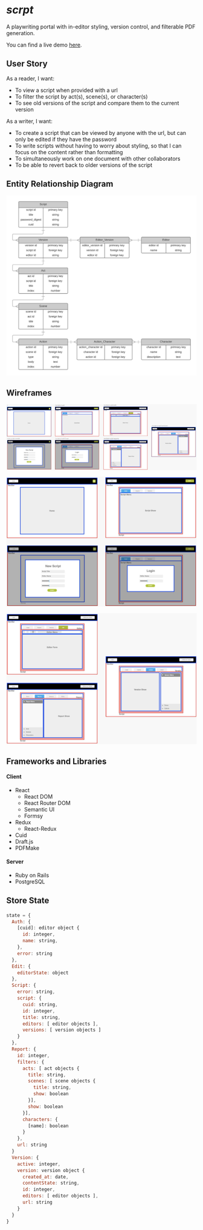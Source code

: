 # _scrpt_

A playwriting portal with in-editor styling, version control, and filterable PDF generation.

You can find a live demo [here](https://scrpt.herokuapp.com).

## User Story

As a reader, I want:

* To view a script when provided with a url
* To filter the script by act(s), scene(s), or character(s)
* To see old versions of the script and compare them to the current version

As a writer, I want:

* To create a script that can be viewed by anyone with the  url, but can only be edited if they have the password
* To write scripts without having to worry about styling, so that I can focus on the content rather than formatting
* To simultaneously work on one document with other collaborators
* To be able to revert back to older versions of the script


## Entity Relationship Diagram

![erd](./public/erd.jpeg)

## Wireframes

![wireframes](./public/wireframe_all.jpeg)


![wireframes](./public/wireframe_1.jpeg)


![wireframes](./public/wireframe_2.jpeg)


## Frameworks and Libraries

#### Client

* React
  * React DOM
  * React Router DOM
  * Semantic UI
  * Formsy
* Redux
  * React-Redux
* Cuid
* Draft.js
* PDFMake


#### Server

* Ruby on Rails
* PostgreSQL

## Store State

```javascript
state = {
  Auth: {
    [cuid]: editor object {
      id: integer,
      name: string,
    },
    error: string
  },
  Edit: {
    editorState: object
  },
  Script: {
    error: string,
    script: {
      cuid: string,
      id: integer,
      title: string,
      editors: [ editor objects ],
      versions: [ version objects ]
    }
  },
  Report: {
    id: integer,
    filters: {
      acts: [ act objects {
        title: string,
        scenes: [ scene objects {
          title: string,
          show: boolean
        }],
        show: boolean
      }],
      characters: {
        [name]: boolean
      }
    },
    url: string
  }
  Version: {
    active: integer,
    version: version object {
      created_at: date,
      contentState: string,
      id: integer,
      editors: [ editor objects ],
      url: string
    }
  }
}
```
